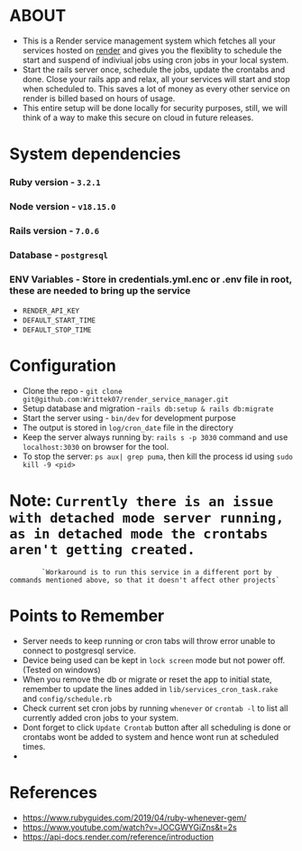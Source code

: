 # ABOUT
* This is a Render service management system which fetches all your services hosted on [render](http://www.render.com/) and gives you the flexiblity to schedule the start and suspend of indiviual jobs using cron jobs in your local system. 
* Start the rails server once, schedule the jobs, update the crontabs and done. Close your rails app and relax, all your services will start and stop when scheduled to. This saves a lot of money as every other service on render is billed based on hours of usage.
* This entire setup will be done locally for security purposes, still, we will think of a way to make this secure on cloud in future releases.


# System dependencies 
### Ruby version - `3.2.1`
### Node version - `v18.15.0`
### Rails version - `7.0.6`
### Database - `postgresql`
### ENV Variables - Store in credentials.yml.enc or .env file in root, these are needed to bring up the service
* `RENDER_API_KEY`
* `DEFAULT_START_TIME`
* `DEFAULT_STOP_TIME`

# Configuration
* Clone the repo - `git clone git@github.com:Writtek07/render_service_manager.git`
* Setup database and migration -`rails db:setup & rails db:migrate`
* Start the server using - `bin/dev` for development purpose
* The output is stored in `log/cron_date` file in the directory
* Keep the server always running by: `rails s -p 3030` command and use `localhost:3030` on browser for the tool.
* To stop the server: `ps aux| grep puma`, then kill the process id using `sudo kill -9 <pid>`

# Note: `Currently there is an issue with detached mode server running, as in detached mode the crontabs aren't getting created.`
            `Workaround is to run this service in a different port by commands mentioned above, so that it doesn't affect other projects`

# Points to Remember
* Server needs to keep running or cron tabs will throw error unable to connect to postgresql service.
* Device being used can be kept in `lock screen` mode but not power off.(Tested on windows)
* When you remove the db or migrate or reset the app to initial state, remember to update the lines added in `lib/services_cron_task.rake` and `config/schedule.rb`
* Check current set cron jobs by running `whenever` or `crontab -l` to list all currently added cron jobs to your system.
* Dont forget to click `Update Crontab` button after all scheduling is done or crontabs wont be added to system and hence wont run at   scheduled times.
* 
# References
* https://www.rubyguides.com/2019/04/ruby-whenever-gem/
* https://www.youtube.com/watch?v=JOCGWYGiZns&t=2s
* https://api-docs.render.com/reference/introduction
